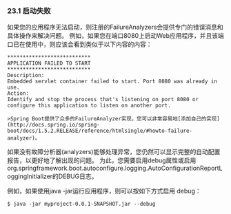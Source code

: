 ### 23.1 启动失败

如果您的应用程序无法启动，则注册的FailureAnalyzers会提供专门的错误消息和具体操作来解决问题。 例如，如果您在端口8080上启动Web应用程序，并且该端口已在使用中，则应该会看到类似于以下内容的内容：

```
***************************
APPLICATION FAILED TO START
***************************
Description:
Embedded servlet container failed to start. Port 8080 was already in use.
Action:
Identify and stop the process that's listening on port 8080 or configure this application to listen on another port.
```
    >Spring Boot提供了众多的FailureAnalyzer实现，您可以非常容易地[添加自己的实现](http://docs.spring.io/spring-boot/docs/1.5.2.RELEASE/reference/htmlsingle/#howto-failure-analyzer)。
    
如果没有故障分析器(analyzers)能够处理异常，您仍然可以显示完整的自动配置报告，以更好地了解出现的问题。 为此，您需要启用debug属性或启用org.springframework.boot.autoconfigure.logging.AutoConfigurationReportLoggingInitializer的DEBUG日志。

例如，如果使用java -jar运行应用程序，则可以按如下方式启用 debug：   
```
$ java -jar myproject-0.0.1-SNAPSHOT.jar --debug
``` 
    